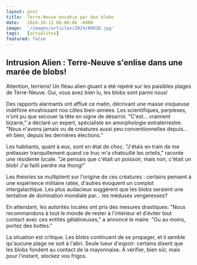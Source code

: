 ```yaml
---
layout: post
title:  Terre-Neuve envahie par des blobs
date:   2024-10-12 06:06:06 -0400
image:  '/images/articles/2024/00016.jpg'
tags:   [actualites]
featured: false
---
```


## Intrusion Alien : Terre-Neuve s'enlise dans une marée de blobs!

Attention, terriens! Un fléau alien gluant a été repéré sur les paisibles plages de Terre-Neuve. Oui, vous avez bien lu, les blobs sont parmi nous!

Des rapports alarmants ont afflué ce matin, décrivant une masse visqueuse indéfinie envahissant nos côtes bien-aimées. Les scientifiques, perplexes, n'ont pu que secouer la tête en signe de désarroi. "C'est... vraiment bizarre," a déclaré un expert, spécialiste en amorphologie extraterrestre. "Nous n'avons jamais vu de créatures aussi peu conventionnelles depuis... eh bien, depuis les dernières élections."

Les habitants, quant à eux, sont en état de choc. "J'étais en train de me prélasser tranquillement quand ce truc m'a chatouillé les orteils," raconte une résidente locale. "Je pensais que c'était un poisson, mais non, c'était un blob! J'ai failli perdre ma thong!"

Les théories se multiplient sur l'origine de ces créatures : certains pensent à une expérience militaire ratée, d'autres évoquent un complot intergalactique. Les plus audacieux suggèrent que les blobs seraient une tentative de domination mondiale par... les méduses vengeresses?

En attendant, les autorités locales ont pris des mesures drastiques: "Nous recommandons à tout le monde de rester à l'intérieur et d'éviter tout contact avec ces entités gélatineuses," a annoncé le maire. "Ou au moins, portez des bottes."

La situation est critique. Les blobs continuent de se propager, et il semble qu'aucune plage ne soit à l'abri. Seule lueur d'espoir: certains disent que les blobs fondent au contact de la mayonnaise. À vérifier, bien sûr, mais pour l'instant, stockez vos frigos.